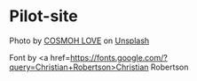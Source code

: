 # Pilot-site

Photo by <a href="https://unsplash.com/@cosmoh?utm_source=unsplash&utm_medium=referral&utm_content=creditCopyText">COSMOH LOVE</a> on <a href="https://unsplash.com/?utm_source=unsplash&utm_medium=referral&utm_content=creditCopyText">Unsplash</a>
  
  Font by <a href=https://fonts.google.com/?query=Christian+Robertson>Christian Robertson</a>